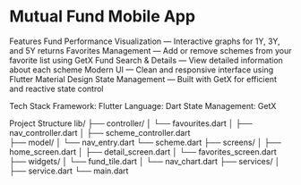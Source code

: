 # Mutual Fund Mobile App

Features
 Fund Performance Visualization — Interactive graphs for 1Y, 3Y, and 5Y returns
 Favorites Management — Add or remove schemes from your favorite list using GetX
 Fund Search & Details — View detailed information about each scheme
 Modern UI — Clean and responsive interface using Flutter Material Design
 State Management — Built with GetX for efficient and reactive state control

 Tech Stack
Framework: Flutter
Language: Dart
State Management: GetX

Project Structure
lib/
 ├── controller/
 │    └── favourites.dart
 │    ├── nav_controller.dart
 │    ├── scheme_controller.dart      
 ├── model/
 │    └── nav_entry.dart
      └── scheme.dart
 ├── screens/
 │    ├── home_screen.dart
 │    ├── detail_screen.dart
 │    └── favorites_screen.dart
 ├── widgets/
 │    └── fund_tile.dart
 │    └── nav_chart.dart
 ├── services/
 │    ├── service.dart
 └── main.dart

